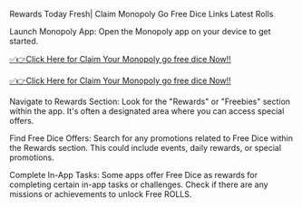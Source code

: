 Rewards Today Fresh| Claim Monopoly Go Free Dice Links Latest Rolls


Launch Monopoly App: Open the Monopoly app on your device to get started.


[✅👉Click Here for Claim Your Monopoly go free dice Now!!](https://appbitly.com/Monopoly-Go-Dice)


[✅👉Click Here for Claim Your Monopoly go free dice Now!!](https://appbitly.com/Monopoly-Go-Dice)


Navigate to Rewards Section: Look for the "Rewards" or "Freebies" section within the app. It's often a designated area where you can access special offers.

Find Free Dice Offers: Search for any promotions related to Free Dice within the Rewards section. This could include events, daily rewards, or special promotions.

Complete In-App Tasks: Some apps offer Free Dice as rewards for completing certain in-app tasks or challenges. Check if there are any missions or achievements to unlock Free ROLLS.




